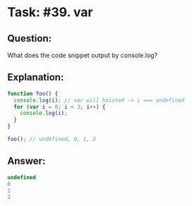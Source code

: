 # Task: #39. var

## Question:

What does the code snippet output by console.log?

## Explanation:

```javascript
function foo() {
  console.log(i); // var will hoisted -> i === undefined
  for (var i = 0; i < 3; i++) {
    console.log(i);
  }
}

foo(); // undefined, 0, 1, 2
```

## Answer:

```javascript
undefined
0
1
2
```
